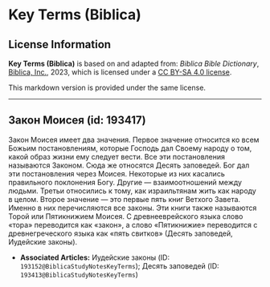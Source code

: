 # Key Terms (Biblica)

## License Information

**Key Terms (Biblica)** is based on and adapted from: _Biblica Bible Dictionary_, [Biblica, Inc.](https://www.biblica.com/), 2023, which is licensed under a [CC BY-SA 4.0 license](https://creativecommons.org/licenses/by-sa/4.0/legalcode.en).

This markdown version is provided under the same license.



--------------------------------

## Закон Моисея (id: 193417)

Закон Моисея имеет два значения. Первое значение относится ко всем Божьим постановлениям, которые Господь дал Своему народу о том, какой образ жизни ему следует вести. Все эти постановления называются Законом. Сюда же относятся Десять заповедей. Бог дал эти постановления через Моисея. Некоторые из них касались правильного поклонения Богу. Другие — взаимоотношений между людьми. Третьи относились к тому, как израильтянам жить как народу в целом. Второе значение — это первые пять книг Ветхого Завета. Именно в них перечисляются все законы. Эти книги также называются Торой или Пятикнижием Моисея. С древнееврейского языка слово «тора» переводится как «закон», а слово «Пятикнижие» переводится с древнегреческого языка как «пять свитков» (Десять заповедей, Иудейские законы).

* **Associated Articles:** Иудейские законы (ID: `193152@BiblicaStudyNotesKeyTerms`); Десять заповедей (ID: `193413@BiblicaStudyNotesKeyTerms`)

